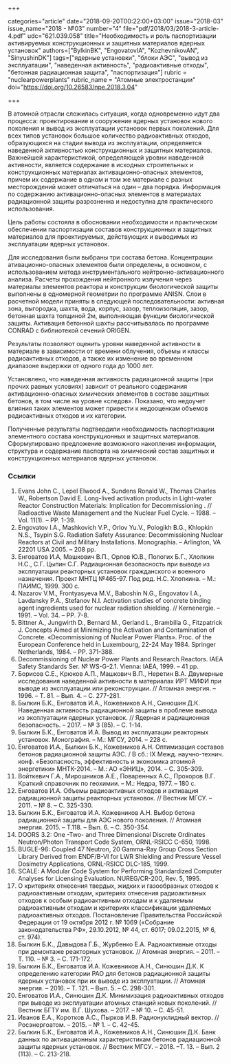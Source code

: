 +++

categories="article"
date="2018-09-20T00:22:00+03:00"
issue="2018-03"
issue_name="2018 - №03"
number="4"
file="pdf/2018/03/2018-3-article-4.pdf"
udc="621.039.058"
title="Необходимость и роль паспортизации активируемых конструкционных и защитных материалов ядерных установок"
authors=["BylkinBK", "EngovatovIA", "KozhevnikovAN", "SinyushinDK"]
tags=["ядерные установки", "блоки АЭС", "вывод из эксплуатации", "наведенная активность", "радиоактивные отходы", "бетонная радиационная защита", "паспортизация"]
rubric = "nuclearpowerplants"
rubric_name = "Aтомные электростанции"
doi="https://doi.org/10.26583/npe.2018.3.04"

+++

В атомной отрасли сложилась ситуация, когда одновременно идут два процесса: проектирование и сооружение ядерных установок нового поколения и вывод из эксплуатации установок первых поколений. Для всех типов установок большое количество радиоактивных отходов, образующихся на стадии вывода из эксплуатации, определяется наведенной активностью конструкционных и защитных материалов. Важнейшей характеристикой, определяющей уровни наведенной активности, является содержание в исходных строительных и конструкционных материалах активационно-опасных элементов, причем их содержание в одном и том же материале с разных месторождений может отличаться на один – два порядка. Информация по содержанию активационно-опасных элементов в материалах радиационной защиты разрозненна и недоступна для практического использования.

Цель работы состояла в обосновании необходимости и практическом обеспечении паспортизации составов конструкционных и защитных материалов для проектируемых, действующих и выводимых из эксплуатации ядерных установок.

Для исследования были выбраны три состава бетона. Концентрации ативационно-опасных элементов были определены, в основном, с использованием метода инструментального нейтронно-активационного анализа. Расчеты прохождения нейтронного излучения через материалы элементов реактора и конструкции биологической защиты выполнены в одномерной геометрии по программе ANISN. Слои в расчетной модели приняты в следующей последовательности: активная зона, выгородка, шахта, вода, корпус, зазор, теплоизоляция, зазор, бетонная шахта толщиной 2м, выполняющая функции биологической защиты. Активация бетонной шахты рассчитывалась по программе CONRAD с библиотекой сечений ORIGEN.

Результаты позволяют оценить уровни наведенной активности в материале в зависимости от времени облучения, объемы и классы радиоактивных отходов, а также их изменение во временном диапазоне выдержки от одного года до 1000 лет.

Установлено, что наведенная активность радиационной защиты (при прочих равных условиях) зависит от реального содержания активационно-опасных химических элементов в составе защитных бетонов, в том числе на уровне «следов». Показано, что недоучет влияния таких элементов может привести к недооценкам объемов радиоактивных отходов и их категории.

Полученные результаты подтвердили необходимость паспортизации элементного состава конструкционных и защитных материалов. Сформулировано предложение возможного накопления информации, структура и содержание паспорта на химический состав защитных и конструкционных материалов ядерных установок.

### Ссылки

1. Evans John C., Lepel Elwood A., Sundens Ronald W., Thomas Charles W., Robertson David E. Long-lived activation products in Light-water Reactor Construction Materials: Implication for Decommissioning . // Radioactive Waste Management and the Nuclear Fuel Cycle. – 1988. – Vol. 11(1). – PP. 1-39.
2. Engovatov I.A., Mashkovich V.P., Orlov Yu.V., Pologikh B.G., Khlopkin N.S., Tsypin S.G. Radiation Safety Assurance: Decommissioning Nuclear Reactors at Civil and Military Installations. Monographia. – Arlington, VA 22201 USA 2005. – 208 pp.
3. Енговатов И.А, Машкович В.П., Орлов Ю.В., Пологих Б.Г., Хлопкин Н.С., С.Г. Цыпин С.Г. Радиационная безопасность при выводе из эксплуатации реакторных установок гражданского и военного назначения. Проект МНТЦ №465-97. Под ред. Н.С. Хлопкина. – М.: ПАИМС, 1999. 300 с.
4. Nazarov V.M., Frontyasyeva M.V., Baboshin N.G., Engovatov I.A., Lavdansky P.A., Stefanov N.I. Activation studies of concrete binding agent ingredients used for nuclear radiation shielding. // Kernenergie. – 1991. – Vol. 34. – PP. 7-8.
5. Bittner A., Jungwirth D., Bernard M., Gerland L., Brambilla G., Fitzpatrick J. Concepts Aimed at Minimizing the Activation and Contamination of Concrete. «Decommissioning of Nuclear Power Plants». Proc. of the European Conference held in Luxembourg, 22-24 May 1984. Springer Netherlands, 1984. – PP. 371-388.
6. Decommissioning of Nuclear Power Plants and Research Reactors. IAEA Safety Standards Ser. № WS-G-2.1. Vienna: IAEA, 1999. – 41 pp.
7. Борисов С.Е., Крюков А.П., Машкович В.П., Неретин В.А. Двумерные исследования наведенной активности в материалах ИРТ МИФИ при выводе из эксплуатации или реконструкции. // Атомная энергия. – 1996. – Т. 81. – Вып. 4. – С. 277-281.
8. Былкин Б.К., Енговатов И.А., Кожевников А.Н., Синюшин Д.К. Наведенная активность радиационной защиты в проблеме вывода из эксплуатации ядерных установок. // Ядерная и радиационная безопасность. – 2017. – № 3 (85). – С. 1-14.
9. Былкин Б.К., Енговатов И.А. Вывод из эксплуатации реакторных установок. Монография. – М.: МГСУ, 2014. – 228 с.
10. Енговатов И.А., Былкин Б.К., Кожевников А.Н. Оптимизация составов бетонов радиационной защиты АЭС. / В сб.: IX Межд. научно-технич. конф. «Безопасность, эффективность и экономика атомной энергетики» МНТК-2014. – М.: АО «ЭНИЦ», 2014. – С. 305-309.
11. Войткевич Г.А., Мирошников А.Е., Поваренных А.С., Прохоров В.Г. Краткий справочник по геохимии. – М.: Недра, 1977. – 180 с.
12. Енговатов И.А. Объемы радиоактивных отходов и активация радиационной защиты реакторных установок. // Вестник МГСУ. – 2011. – № 8. – С. 325-330.
13. Былкин Б.К., Енговатов И.А. Кожевников А.Н. Выбор бетона радиационной защиты для АЭС нового поколения. // Атомная энергия. 2015. – Т.118. – Вып. 6. – С. 350-354.
14. DOORS 3.2: One -Two- and Three Dimensional Discrete Ordinates Neutron/Photon Transport Code System, ORNL-RSICC C-650, 1998.
15. BUGLE-96: Coupled 47 Neutron, 20 Gamma-Ray Group Cross Section Library Derived from ENDF/B-VI for LWR Shielding and Pressure Vessel Dosimetry Applications, ORNL-RSICC DLC-185, 1999.
16. SCALE: A Modular Code System for Performing Standardized Computer Analyses for Licensing Evaluation. NUREG/CR-200, Rev. 5, 1995.
17. О критериях отнесения твердых, жидких и газообразных отходов к радиоактивным отходам, критериях отнесения радиоактивных отходов к особым радиоактивным отходам и к удаляемым радиоактивным отходам и критериях классификации удаляемых радиоактивных отходов. Постановление Правительства Российской Федерации от 19 октября 2012 г. № 1069 («Собрание законодательства РФ», 29.10.2012, № 44, ст. 6017; 09.02.2015, № 6, ст. 974).
18. Былкин Б.К., Давыдова Г.Б., Журбенко Е.А. Радиоактивные отходы при демонтаже реакторных установок. // Атомная энергия. – 2011. – Т. 110. – № 3. – С. 171-172.
19. Былкин Б.К., Енговатов И.А. Кожевников А.Н., Синюшин Д.К. К определению категории РАО для бетонов радиационной защиты ядерных установок при их выводе из эксплуатации. // Атомная энергия. – 2016. – Т. 121. – Вып. 5. – С. 298-301.
20. Енговатов И.А., Синюшин Д.К. Минимизация радиоактивных отходов при выводе из эксплуатации атомных станций новых поколений. // Вестник БГТУ им. В.Г. Шухова. – 2017. – № 10. – С. 45-51.
21. Иванов Е.А., Коротков А.С., Пырков И.В. Радионуклидный вектор. // Росэнергоатом. – 2015. – № 1. – С. 42-45.
22. Былкин Б.К., Енговатов И.А., Кожевников А.Н., Синюшин Д.К. Банк данных по активационным характеристикам бетонов радиационной защиты ядерных установок. // Вестник МГСУ. – 2018. –Т. 13. – Вып. 2 (113). – С. 213-218.